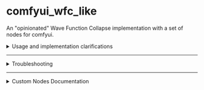 # comfyui_wfc_like
An "opinionated" Wave Function Collapse implementation with a set of nodes for comfyui.

<details>
<summary>Usage and implementation clarifications</summary>
<br>

This implementation is not a pure-to-form implementation of the wave collapse algorithm. 


#### Rule specification
**In the spirit of being used as a visual tool, there is no way to specify global constraints, and all local constraints are inferred from the given samples and can't be further refined.**
Although this makes some sets of rules hard to specify, the envisioned application is not to arrive at a complete solution necessarily, but rather a partial one, which can be completed using diffusion. 


#### No wave grid
**In this implementation the “wave” of possibilities is not kept and updated on the entire grid; instead, only the boundary of the collapsed nodes is evaluated, expanding the boundary at each iteration, and validating only the states of cells adjacent to the expanded ones.**

In light of this, it would be fair to name it something else, since instead of a wave of possibilities the algorithm only satisfies local constraints until reaching an impossible state, at which point it backtracks. Nevertheless, the wave-function-collapse captures and helps clarify the potential applications of this algorithm.

#### Greedyish search with backtracking
This implementation searches for possible states using a best-first search which also considers the node’s depth to make the search greedy towards already deep paths, speeding up the generation towards a partially acceptable state, i.e. a state that hasn’t collapsed all the cells but should be somewhat complete, provided the constraints are not very intricate. 

#### States' hashcodes & potential problems

The search nodes store a hashcode of the world state and the number of collapsed tiles (depth).

This information is not only used to prune the search but also for backtracking.

**Instead of storing the complete state in each node to enable backtracking, stored actions are undone until a common ancestor node is found, i.e. nodes that share the same depth and hashcode.** 

**Altought expected to be rare, it is possible when backtracking that two different states share the same depth and hashcode pair. 
In such cases, the set of open tiles will mismatch the actual underlying state and the search may stop early due to a key error.** 
There may also exist edge cases where no error is raised and a potentially invalid state is returned.

</details>

_______________________________________________________________________________
<details>
<summary>Troubleshooting</summary>
<br>

- The custom nodes in this module require py_search, listed in the `requirement.txt` file.

    When using a portable release of comfyui, navigate to the python_embeded folder and using the cmd/terminal run:
            
        .\python -s -m pip install -r ..\ComfyUI\custom_nodes\comfyui_wfc_like\requirements.txt

- `wfc.py` requires the use of **Python version 3.5 or higher** due to the use of [PEP 448 - Additional Unpacking Generalizations](https://peps.python.org/pep-0448/).
</details>

_______________________________________________________________________________
<details>
<summary>Custom Nodes Documentation</summary>
<br>

### Sample (WFC)

This node analyses an image made out of tiles and extracts: each tile type, their count, and all existing 3x3 tile arrangments (constraints).

This data can be sent via the *sample* output slot to generator nodes, to create "similar" images.

<details>
<summary>Required Inputs</summary>
<br>

`img_batch` : an image, or batch of images of the same tileset.
If given a batch as input, the node will only return a single output, where the tile counts and adjacencies in all the images in the batch are considered. If given a list, it will analyze each image, or batch, in the list, and the output will be a list.

`tile_width` & `tile_height`  : the width and height in pixels of a single tile.

`output_tiles` : if set to true, all the different tile types will be sent as an image batch via the *unique_tiles* output slot.

</details>

<details>
<summary>Outputs</summary>

<br>

`sample` : the data obtained from the input samples, used as input to generator nodes.

`unique_tiles` : image batch with the tile types.

</details>

### Generate (WFC)

Generates a state using the provided *sample* data and *starting_state* using wave-function-collapse.

<details>
<summary>Required Inputs</summary>

<br>

`sample` : the sample data with the possible tile neighborhoods (constraints), and frequencies.

`starting_state` : the starting state to generate, or complete.

`seed` : controls randomness, to ensure reproduceable outputs.

`max_freq_adjust` : the maximum possible weight for frequency adjustments.

If set to Zero ( 0 ), the tile frequency is the *sample* input is completely ignored. Depending on the constraints of a given *sample*, this might result in a seldom biased generation that tends to overplace a subset of tile types which better minimizes the entropy.

If set to One ( 1 ), the search will consider the difference in the tile frequencies of the generation versus the provided *sample*, and try to skew the generation to compensate for the differences. This can make the generation slower since selected tiles might be worse at minimizing entropy and skew the generation towards contradictions.

The frequency adjustment is not weighted equally at every step in the generation, and it can be negated if the generation has frequent and high-depth backtracks that suggest hard-to-satisfy constraints.
There is no way to adjust this behavior besides editing the source code.

`use_8_cardinals` : if set to true, all the 3x3 sections in the generation must correspond to an existing 3x3 tile neighborhood in the *sample* input. Otherwise, the diagonals are ignored.

`relax_validation` : if set to true, does not check if tiles adjacent to tiles considered for open positions retain a valid neighbor configuration. This allows for a potentially faster generation with fewer incomplete sections; however, it will likely generate some invalid 3x3 tile patches, that do not satisfy the given constraints.

`plateau_check_interval` : defines how many nodes to process, when exploring the possibilities tree, before checking the highest depth found so far. If two consecutive checks share the same highest depth then the search is stopped.

As an alternative to specifying a concrete interval, the following options can be used instead:

Zero ( 0 ): The search continues until either: a fully complete state is found; or all possible combinations have been explored.

Minus One ( -1 ): The interval is automatically set based on the size of the *initial_state*.
The goal is to strike a balance:
not too long (to avoid excessive runtime).
not too short (to prevent stopping prematurely).
Keep in mind that the effectiveness of this auto-setup may vary depending on your specific use case.

</details>

<details>
<summary>Optional Inputs</summary>

<br>

`custom_temperature_config` : temperature is a custom mechanic implemented to weight the random component, and frequency adjustment, of a node's cost. The temperature increases as backtracks increase in frequency and depth, lowering the influence of these components and favoring the most probable states to skew the generation away from contradictions.

Use the *Custom Temperature* custom node to constrain the temperature bounds and define the initial temperature. ( additional clarifications in the *Custom Temperature* node documentation )

`custom_node_value_config` : change the weight of the different components used to weight a node's value. Nodes with lower values are visited first.

By default, if not set by the user, the used weights are 1, 1, and 0.

Use the *Custom Node Value* custom node to create an alternative configuration. ( additional clarifications in the *Custom Node Value* node documentation )

</details>

<details>
<summary>Outputs</summary>

`state` : The generated state. 

To convert it to an image, use the *Decode (WFC)* node.

It can also be used as input to other nodes for additional processing.

</details>


### Decode ; Encode ; and EmptyState 

The *Generate* node uses a numeric representation of a tile, it does not use the tiles directly. These representations are kept in a *Sample* node's output *sample*. 

- The *Decode (WFC)* node converts a state, i.e. a 2D matrix with these representations, into an image using the tiles stored in a given *sample*.

    Incomplete states can also be converted into images. 
Cells without any tile assigned are outputted with the color black; the mask output will be similar, but in reverse, having non-empty cells black and empty cells white.

- The *Encode (WFC)* converts an image to a state, which can be passed to a *Generate* node.

    Tiles not present in the *samples* are set as empty cells; the *Encode* node can encode partially complete states for a *Generate* node to fill the missing tiles.

- The *EmptyState (WFC)* generates a state with the specified number of tiles specified by the `width` and `height` inputs. 


### Filter

Given a set of tiles, as an image batch - `tiles_batch`, sets all other tile types as empty cells in the provided `state`. Alternatively, if `reverse` is set to *True*, the same tile type cells are set to empty.

Some potential applications:
- Obtain a mask using a *Decode (WFC)* for inpainting.
- Use different WFC samples at different semantic levels; e.g. generate a forest and some rivers; then, generate the forest details.
- Attempt to patch problematic tiles; this is a workaround since there is no way to remove a specific tile from a *sample* in the current implementation.


### GenParallel

Similar to *Generate* node, however, different generations can be executed in parallel when using lists as input. 

`max_parallel_tasks` defines the maximum number of generations that can run simultaneously.

</details>
